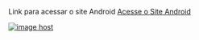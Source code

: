 Link para acessar o site Android
<a href="https://ssilvanei.github.io/Projeto-Site-Android/" target="_blank" rel="external">Acesse o Site Android</a>

<a href="https://imgbox.com/fdGO17Ps" target="_blank"><img src="https://thumbs2.imgbox.com/f6/72/fdGO17Ps_t.png" alt="image host"/></a>
